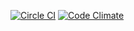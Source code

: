 [![Circle CI](https://circleci.com/gh/jd-gray/yelp-googlemaps.svg?style=svg)](https://circleci.com/gh/jd-gray/yelp-googlemaps)
[![Code Climate](https://codeclimate.com/github/jd-gray/yelp-googlemaps/badges/gpa.svg)](https://codeclimate.com/github/jd-gray/yelp-googlemaps)
